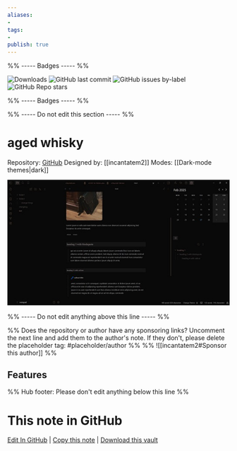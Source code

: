 ```yaml
---
aliases:
- 
tags: 
- 
publish: true
---
```


%% ----- Badges ----- %%

![Downloads](https://img.shields.io/badge/downloads-256-573E7A?style=for-the-badge&logo=)
![GitHub last commit](https://img.shields.io/github/last-commit/incantatem2/Obsidian-aged-whisky?color=573E7A&label=last%20update&logo=github&style=for-the-badge)
![GitHub issues by-label](https://img.shields.io/github/issues/incantatem2/Obsidian-aged-whisky/help%20wanted?color=573E7A&logo=github&style=for-the-badge) 
![GitHub Repo stars](https://img.shields.io/github/stars/incantatem2/Obsidian-aged-whisky?color=573E7A&logo=github&style=for-the-badge)

%% ----- Badges ----- %%

%% ----- Do not edit this section ----- %%

# aged whisky

Repository: [GitHub](https://github.com/incantatem2/Obsidian-aged-whisky)
Designed by: [[incantatem2]]
Modes: [[Dark-mode themes|dark]]



![screenshot](https://github.com/incantatem2/Obsidian-aged-whisky/raw/HEAD/images/aged-whisky-thumbnail.jpg)

%% ----- Do not edit anything above this line ----- %% 

%% Does the repository or author have any sponsoring links? Uncomment the next line and add them to the author's note. If they don't, please delete the placeholder tag: #placeholder/author %%
%% ![[incantatem2#Sponsor this author]] %%


## Features



%% Hub footer: Please don't edit anything below this line %%

# This note in GitHub

<span class="git-footer">[Edit In GitHub](https://github.dev/obsidian-community/obsidian-hub/blob/main/02%20-%20Community%20Expansions/02.05%20All%20Community%20Expansions/Themes/aged%20whisky.md "git-hub-edit-note") | [Copy this note](https://raw.githubusercontent.com/obsidian-community/obsidian-hub/main/02%20-%20Community%20Expansions/02.05%20All%20Community%20Expansions/Themes/aged%20whisky.md "git-hub-copy-note") | [Download this vault](https://github.com/obsidian-community/obsidian-hub/archive/refs/heads/main.zip "git-hub-download-vault") </span>
